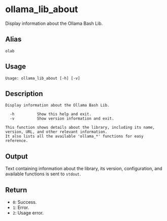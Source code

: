 # ollama_lib_about

Display information about the Ollama Bash Lib.

## Alias

`olab`

## Usage
```
Usage: ollama_lib_about [-h] [-v]
```

## Description
```
Display information about the Ollama Bash Lib.

  -h          Show this help and exit.
  -v          Show version information and exit.

This function shows details about the library, including its name, version, URL, and other relevant information.
It also lists all the available 'ollama_*' functions for easy reference.
```

## Output
Text containing information about the library, its version, configuration, and available functions is sent to `stdout`.

## Return
* `0`: Success.
* `1`: Error.
* `2`: Usage error.
